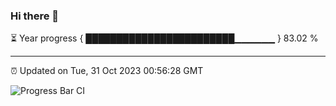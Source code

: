 ### Hi there 👋

⏳ Year progress { ████████████████████████▁▁▁▁▁▁ } 83.02 %

---

⏰ Updated on Tue, 31 Oct 2023 00:56:28 GMT

![Progress Bar CI](https://github.com/JuvenileQ/Progress-Bar-CI/workflows/main/badge.svg)
